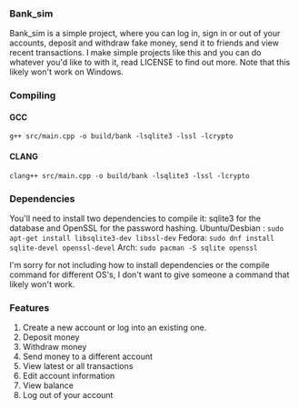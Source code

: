### Bank_sim
Bank_sim is a simple project, where you can log in, sign in or out of your accounts, deposit and withdraw fake money, send it to friends and view recent transactions. I make simple projects like this and you can do whatever you'd like to with it, read LICENSE to find out more.
Note that this likely won't work on Windows.

### Compiling
#### GCC
```g++ src/main.cpp -o build/bank -lsqlite3 -lssl -lcrypto```
#### CLANG
```clang++ src/main.cpp -o build/bank -lsqlite3 -lssl -lcrypto```
### Dependencies
You'll need to install two dependencies to compile it: sqlite3 for the database and OpenSSL for the password hashing.
Ubuntu/Desbian : ```sudo apt-get install libsqlite3-dev libssl-dev```
Fedora: ```sudo dnf install sqlite-devel openssl-devel```
Arch: ```sudo pacman -S sqlite openssl```

I'm sorry for not including how to install dependencies or the compile command for different OS's, I don't want to give someone a command that likely won't work.

### Features
1. Create a new account or log into an existing one.
2. Deposit money
3. Withdraw money
4. Send money to a different account
5. View latest or all transactions
6. Edit account information
7. View balance
8. Log out of your account
